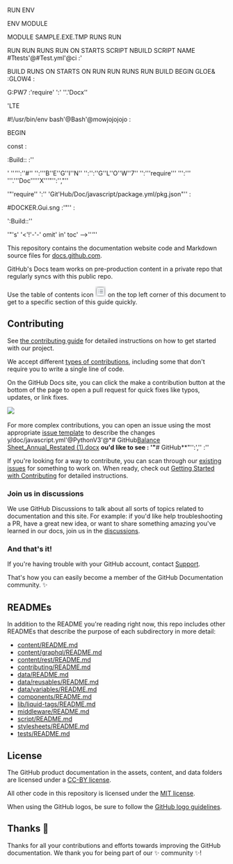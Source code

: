 RUN ENV

ENV MODULE 

MODULE SAMPLE.EXE.TMP RUNS RUN

RUN RUN RUNS RUN ON STARTS SCRIPT NBUILD SCRIPT NAME #Ttests'@#Test.yml'@ci :'

BUILD RUNS ON STARTS ON RUN RUN RUNS RUN BUILD BEGIN GLOE& :GLOW4 :

G:PW7 :'require' ':' ''.'Docx''

'LTE

#!/usr/bin/env bash'@Bash'@mowjojojojo :

BEGIN 

const :

:Build:: :''

' ''*'*'':''#'' '':'''B''E''G''I''N'' '':'':''G''L''O''W''7'' '':'''require''' ''':''' '''.'''Doc'''''X'''"'':'',"''

'"'require'' ':'' 'Git'Hub/Doc/javascript/package.yml/pkg.json"'' :

#DOCKER.Gui.sng :'"'' :

':Build::''

'"'s' '<'!'-'-' omit' in' toc' -->''*'*''



This repository contains the documentation website code and Markdown source files for [docs.github.com](https://docs.github.com).



GitHub's Docs team works on pre-production content in a private repo that regularly syncs with this public repo.



Use the table of contents icon <img src="./assets/images/table-of-contents.png" width="25" height="25" /> on the top left corner of this document to get 
to a specific section of this guide quickly.




## Contributing

See [the contributing guide](CONTRIBUTING.md) for detailed instructions on how to get started with our project. 

We accept different [types of contributions](https://github.com/github/docs/blob/main/contributing/types-of-contributions.md), including some that don't require you to write a single line of code.

On the GitHub Docs site, you can click the make a contribution button at the bottom of the page to open a pull request for quick fixes like typos, updates, or link fixes.

<img src="./assets/images/contribution_cta.png" width="400">

For more complex contributions, you can open an issue using the most appropriate [issue template](https://github.com/github/docs/issues/new/choose) to describe the changes y/doc/javascript.yml'@PythonV3'@*# GitHub[Balance Sheet_Annual_Restated (1).docx](https://github.com/zakwarlord7/GitHub-doc/files/10135233/Balance.Sheet_Annual_Restated.1.docx)
**ou'd like to see :
'"**# GitHub**"'':','' :''

If you're looking for a way to contribute, you can scan through our [existing issues](https://github.com/github/docs/issues) for something to work on. When ready, check out [Getting Started with Contributing](/CONTRIBUTING.md) for detailed instructions.

### Join us in discussions

We use GitHub Discussions to talk about all sorts of topics related to documentation and this site. For example: if you'd like help troubleshooting a PR, have a great new idea, or want to share something amazing you've learned in our docs, join us in the [discussions](https://github.com/github/docs/discussions).

### And that's it!

If you're having trouble with your GitHub account, contact [Support](https://support.github.com/contact).

That's how you can easily become a member of the GitHub Documentation community. :sparkles:

## READMEs

In addition to the README you're reading right now, this repo includes other READMEs that describe the purpose of each subdirectory in more detail:

- [content/README.md](content/README.md)
- [content/graphql/README.md](content/graphql/README.md)
- [content/rest/README.md](content/rest/README.md)
- [contributing/README.md](contributing/README.md)
- [data/README.md](data/README.md)
- [data/reusables/README.md](data/reusables/README.md)
- [data/variables/README.md](data/variables/README.md)
- [components/README.md](components/README.md)
- [lib/liquid-tags/README.md](lib/liquid-tags/README.md)
- [middleware/README.md](middleware/README.md)
- [script/README.md](script/README.md)
- [stylesheets/README.md](stylesheets/README.md)
- [tests/README.md](tests/README.md)

## License

The GitHub product documentation in the assets, content, and data folders are licensed under a [CC-BY license](LICENSE).

All other code in this repository is licensed under the [MIT license](LICENSE-CODE).

When using the GitHub logos, be sure to follow the [GitHub logo guidelines](https://github.com/logos).

## Thanks :purple_heart:

Thanks for all your contributions and efforts towards improving the GitHub documentation. We thank you for being part of our :sparkles: community :sparkles:!

